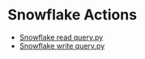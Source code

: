 

 # Snowflake Actions 

* [Snowflake read query.py](https://github.com/unskript/Awesome-CloudOps-Automation/tree/master/Snowflake/legos/snowflake_read_query) 
* [Snowflake write query.py](https://github.com/unskript/Awesome-CloudOps-Automation/tree/master/Snowflake/legos/snowflake_write_query) 
